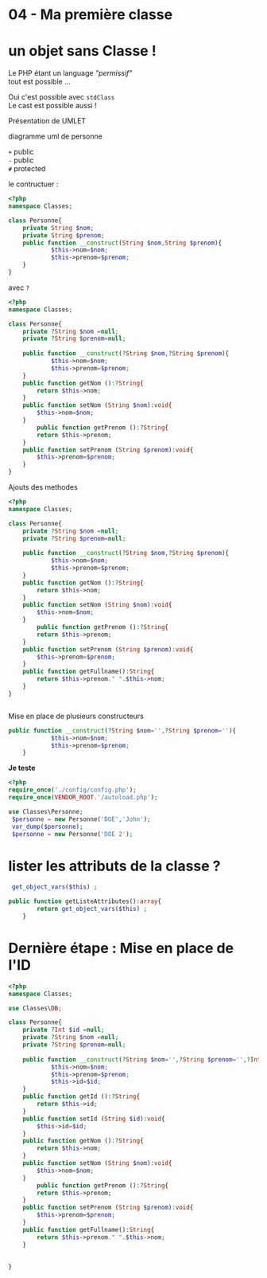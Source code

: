 # 04 - Ma première classe

# un objet sans Classe !
Le PHP étant un language _"permissif"_   
tout est possible ...  

Oui c'est possible avec <code>stdClass</code>  
Le cast est possible aussi !



Présentation de UMLET

diagramme uml de personne

<code>+</code> public  
<code>-</code> public  
<code>#</code> protected  

le contructuer :
```php
<?php
namespace Classes;

class Personne{
    private String $nom;
    private String $prenom;
    public function __construct(String $nom,String $prenom){
            $this->nom=$nom;
            $this->prenom=$prenom;
    }
}
```


avec <code>?</code>
```php
<?php
namespace Classes;

class Personne{
    private ?String $nom =null;
    private ?String $prenom=null;
    
    public function __construct(?String $nom,?String $prenom){
            $this->nom=$nom;
            $this->prenom=$prenom;
    }
    public function getNom ():?String{
        return $this->nom;
    }    
    public function setNom (String $nom):void{
        $this->nom=$nom;
    } 
        public function getPrenom ():?String{
        return $this->prenom;
    }    
    public function setPrenom (String $prenom):void{
        $this->prenom=$prenom;
    } 
}


```

Ajouts des methodes

```php
<?php
namespace Classes;

class Personne{
    private ?String $nom =null;
    private ?String $prenom=null;
    
    public function __construct(?String $nom,?String $prenom){
            $this->nom=$nom;
            $this->prenom=$prenom;
    }
    public function getNom ():?String{
        return $this->nom;
    }    
    public function setNom (String $nom):void{
        $this->nom=$nom;
    } 
        public function getPrenom ():?String{
        return $this->prenom;
    }    
    public function setPrenom (String $prenom):void{
        $this->prenom=$prenom;
    } 
    public function getFullname():String{
        return $this->prenom." ".$this->nom;
    }
}



```


Mise en place de plusieurs constructeurs
```php
public function __construct(?String $nom='',?String $prenom=''){
            $this->nom=$nom;
            $this->prenom=$prenom;
    }
```

**Je teste**
```php
<?php	
require_once('./config/config.php');
require_once(VENDOR_ROOT.'/autoload.php');

use Classes\Personne;
 $personne = new Personne('DOE','John');
 var_dump($personne);
 $personne = new Personne('DOE 2');
```

# lister les attributs de la classe ?
```php
 get_object_vars($this) ; 
```

```php
public function getListeAttributes():array{
        return get_object_vars($this) ;   
    }
```


# Dernière étape : Mise en place de l'ID
```php
<?php
namespace Classes;

use Classes\DB;

class Personne{
    private ?Int $id =null;
    private ?String $nom =null;
    private ?String $prenom=null;
    
    public function __construct(?String $nom='',?String $prenom='',?Int $id=0){
            $this->nom=$nom;
            $this->prenom=$prenom;
            $this->id=$id;
    }
    public function getId ():?String{
        return $this->id;
    }    
    public function setId (String $id):void{
        $this->id=$id;
    } 
    public function getNom ():?String{
        return $this->nom;
    }    
    public function setNom (String $nom):void{
        $this->nom=$nom;
    } 
        public function getPrenom ():?String{
        return $this->prenom;
    }    
    public function setPrenom (String $prenom):void{
        $this->prenom=$prenom;
    } 
    public function getFullname():String{
        return $this->prenom." ".$this->nom;
    }
   
    
}
```